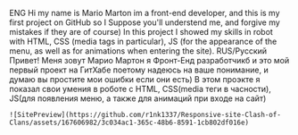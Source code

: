 ENG
    Hi my name is Mario Marton im a front-end developer, and this is my first project on GitHub so I Suppose you'll understend me, and forgive my mistakes if they are of course)
    In this project I showed my skills in robot with HTML, CSS (media tags in particular), JS (for the appearance of the menu, as well as for animations when entering the site).
RUS/Русский 
    Привет! Меня зовут Марио Мартон я Фронт-Енд разработчикб и это мой первый проект на ГитХабе поетому надеюсь на ваше понимание,
    и думаю вы простите мои ошибки если они есть)
    В этом проэкте я показал свои умения в роботе с HTML, CSS(media теги в часности), JS(для появления меню, а также для анимаций при входе на сайт)

    ![SitePreview](https://github.com/r1nk1337/Responsive-site-Clash-of-Clans/assets/167606982/3c034ac1-365c-48b6-8591-1cb802df016e)
